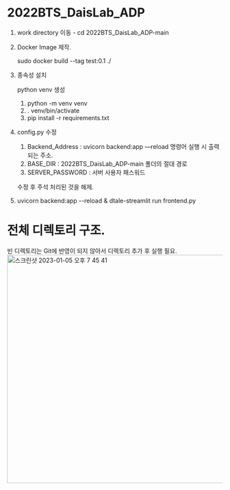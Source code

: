 # 2022BTS_DaisLab_ADP

1. work directory 이동 - cd 2022BTS_DaisLab_ADP-main
2. Docker Image 제작.
    
    sudo docker build --tag test:0.1 ./
    
3. 종속성 설치
    
    python venv 생성
    
    1. python -m venv venv
    2. . venv/bin/activate
    3. pip install -r requirements.txt
4. config.py 수정
    1. Backend_Address : uvicorn backend:app —reload 명령어 실행 시 출력되는 주소.
    2. BASE_DIR : 2022BTS_DaisLab_ADP-main 폴더의 절대 경로
    3. SERVER_PASSWORD : 서버 사용자 패스워드
    
    수정 후 주석 처리된 것을 해제.
    
5. uvicorn backend:app --reload & dtale-streamlit run frontend.py

# 전체 디렉토리 구조. 

빈 디렉토리는 Git에 반영이 되지 않아서 디렉토리 추가 후 실행 필요.
<img width="532" alt="스크린샷 2023-01-05 오후 7 45 41" src="https://user-images.githubusercontent.com/74236661/210762183-1ed7ec15-f000-4cf8-b987-0b04527827fe.png">
